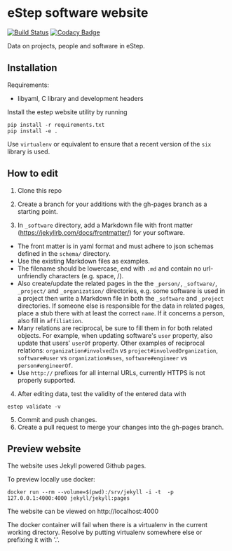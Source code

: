 # eStep software website

[![Build Status](https://travis-ci.org/NLeSC/software.esciencecenter.nl.svg?branch=gh-pages)](https://travis-ci.org/NLeSC/software.esciencecenter.nl)
[![Codacy Badge](https://api.codacy.com/project/badge/grade/30fa8eb9a38c44cf85dbfd353b7f4688)](https://www.codacy.com/app/NLeSC/software-esciencecenter-nl)

Data on projects, people and software in eStep.

## Installation

Requirements:

* libyaml, C library and development headers

Install the estep website utility by running
```shell
pip install -r requirements.txt
pip install -e .
```
Use `virtualenv` or equivalent to ensure that a recent version of the `six` library is used.

## How to edit

1. Clone this repo
2. Create a branch for your additions with the gh-pages branch as a starting point.

3. In `_software` directory, add a Markdown file with front matter (https://jekyllrb.com/docs/frontmatter/) for your software.

  * The front matter is in yaml format and must adhere to json schemas defined in the `schema/` directory.
  * Use the existing Markdown files as examples.
  * The filename should be lowercase, end with `.md` and contain no url-unfriendly characters (e.g. space, /).
  * Also create/update the related pages in the the `_person/`, `_software/`, `_project/` and `_organization/` directories, e.g. some software is used in a project then write a Markdown file in both the `_software` and `_project` directories. If someone else is responsible for the data in related pages, place a stub there with at least the correct `name`. If it concerns a person, also fill in `affiliation`.
  * Many relations are reciprocal, be sure to fill them in for both related objects. For example, when updating software's `user` property, also update that users' `userOf` property. Other examples of reciprocal relations: `organization#involvedIn` vs `project#involvedOrganization`, `software#user` vs `organization#uses`, `software#engineer` vs `person#engineerOf`.
  * Use `http://` prefixes for all internal URLs, currently HTTPS is not properly supported.

4. After editing data, test the validity of the entered data with
```
estep validate -v
```
5. Commit and push changes.
6. Create a pull request to merge your changes into the gh-pages branch.

## Preview website

The website uses Jekyll powered Github pages.

To preview locally use docker:
```
docker run --rm --volume=$(pwd):/srv/jekyll -i -t  -p 127.0.0.1:4000:4000 jekyll/jekyll:pages
```
The website can be viewed on http://localhost:4000

The docker container will fail when there is a virtualenv in the current working directory.
Resolve by putting virtualenv somewhere else or prefixing it with '.'.
